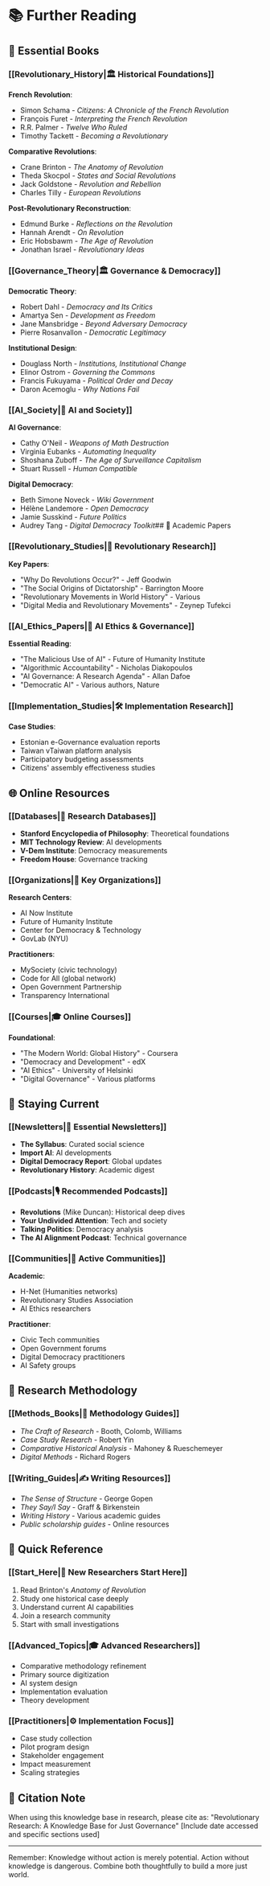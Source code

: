 # 📚 Further Reading

## 📖 Essential Books

### [[Revolutionary_History|🏛️ Historical Foundations]]

**French Revolution**:
- Simon Schama - *Citizens: A Chronicle of the French Revolution*
- François Furet - *Interpreting the French Revolution*
- R.R. Palmer - *Twelve Who Ruled*
- Timothy Tackett - *Becoming a Revolutionary*

**Comparative Revolutions**:
- Crane Brinton - *The Anatomy of Revolution*
- Theda Skocpol - *States and Social Revolutions*
- Jack Goldstone - *Revolution and Rebellion*
- Charles Tilly - *European Revolutions*

**Post-Revolutionary Reconstruction**:
- Edmund Burke - *Reflections on the Revolution*
- Hannah Arendt - *On Revolution*
- Eric Hobsbawm - *The Age of Revolution*
- Jonathan Israel - *Revolutionary Ideas*

### [[Governance_Theory|🏛️ Governance & Democracy]]

**Democratic Theory**:
- Robert Dahl - *Democracy and Its Critics*
- Amartya Sen - *Development as Freedom*
- Jane Mansbridge - *Beyond Adversary Democracy*
- Pierre Rosanvallon - *Democratic Legitimacy*

**Institutional Design**:
- Douglass North - *Institutions, Institutional Change*
- Elinor Ostrom - *Governing the Commons*
- Francis Fukuyama - *Political Order and Decay*
- Daron Acemoglu - *Why Nations Fail*

### [[AI_Society|🤖 AI and Society]]

**AI Governance**:
- Cathy O'Neil - *Weapons of Math Destruction*
- Virginia Eubanks - *Automating Inequality*
- Shoshana Zuboff - *The Age of Surveillance Capitalism*
- Stuart Russell - *Human Compatible*

**Digital Democracy**:
- Beth Simone Noveck - *Wiki Government*
- Hélène Landemore - *Open Democracy*
- Jamie Susskind - *Future Politics*
- Audrey Tang - *Digital Democracy Toolkit*## 📄 Academic Papers

### [[Revolutionary_Studies|🔬 Revolutionary Research]]

**Key Papers**:
- "Why Do Revolutions Occur?" - Jeff Goodwin
- "The Social Origins of Dictatorship" - Barrington Moore
- "Revolutionary Movements in World History" - Various
- "Digital Media and Revolutionary Movements" - Zeynep Tufekci

### [[AI_Ethics_Papers|🤖 AI Ethics & Governance]]

**Essential Reading**:
- "The Malicious Use of AI" - Future of Humanity Institute
- "Algorithmic Accountability" - Nicholas Diakopoulos
- "AI Governance: A Research Agenda" - Allan Dafoe
- "Democratic AI" - Various authors, Nature

### [[Implementation_Studies|🛠️ Implementation Research]]

**Case Studies**:
- Estonian e-Governance evaluation reports
- Taiwan vTaiwan platform analysis
- Participatory budgeting assessments
- Citizens' assembly effectiveness studies

## 🌐 Online Resources

### [[Databases|💾 Research Databases]]

- **Stanford Encyclopedia of Philosophy**: Theoretical foundations
- **MIT Technology Review**: AI developments
- **V-Dem Institute**: Democracy measurements
- **Freedom House**: Governance tracking

### [[Organizations|🏢 Key Organizations]]

**Research Centers**:
- AI Now Institute
- Future of Humanity Institute
- Center for Democracy & Technology
- GovLab (NYU)

**Practitioners**:
- MySociety (civic technology)
- Code for All (global network)
- Open Government Partnership
- Transparency International

### [[Courses|🎓 Online Courses]]

**Foundational**:
- "The Modern World: Global History" - Coursera
- "Democracy and Development" - edX
- "AI Ethics" - University of Helsinki
- "Digital Governance" - Various platforms

## 📱 Staying Current

### [[Newsletters|📧 Essential Newsletters]]

- **The Syllabus**: Curated social science
- **Import AI**: AI developments
- **Digital Democracy Report**: Global updates
- **Revolutionary History**: Academic digest

### [[Podcasts|🎙️ Recommended Podcasts]]

- **Revolutions** (Mike Duncan): Historical deep dives
- **Your Undivided Attention**: Tech and society
- **Talking Politics**: Democracy analysis
- **The AI Alignment Podcast**: Technical governance

### [[Communities|👥 Active Communities]]

**Academic**:
- H-Net (Humanities networks)
- Revolutionary Studies Association
- AI Ethics researchers

**Practitioner**:
- Civic Tech communities
- Open Government forums
- Digital Democracy practitioners
- AI Safety groups

## 🎯 Research Methodology

### [[Methods_Books|📖 Methodology Guides]]

- *The Craft of Research* - Booth, Colomb, Williams
- *Case Study Research* - Robert Yin
- *Comparative Historical Analysis* - Mahoney & Rueschemeyer
- *Digital Methods* - Richard Rogers

### [[Writing_Guides|✍️ Writing Resources]]

- *The Sense of Structure* - George Gopen
- *They Say/I Say* - Graff & Birkenstein
- *Writing History* - Various academic guides
- *Public scholarship guides* - Online resources

## 🔗 Quick Reference

### [[Start_Here|🚀 New Researchers Start Here]]
1. Read Brinton's *Anatomy of Revolution*
2. Study one historical case deeply
3. Understand current AI capabilities
4. Join a research community
5. Start with small investigations

### [[Advanced_Topics|🎓 Advanced Researchers]]
- Comparative methodology refinement
- Primary source digitization
- AI system design
- Implementation evaluation
- Theory development

### [[Practitioners|⚙️ Implementation Focus]]
- Case study collection
- Pilot program design
- Stakeholder engagement
- Impact measurement
- Scaling strategies

## 📝 Citation Note

When using this knowledge base in research, please cite as:
"Revolutionary Research: A Knowledge Base for Just Governance" 
[Include date accessed and specific sections used]

---

Remember: Knowledge without action is merely potential. Action without knowledge is dangerous. Combine both thoughtfully to build a more just world.